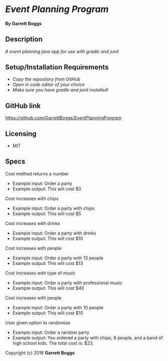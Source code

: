 # _Event Planning Program_

#### By Garrett Boggs

## Description

_A event planning java app for use with gradle and junit_

## Setup/Installation Requirements

* _Copy the repository from GitHub_
* _Open in code editor of your choice_
* _Make sure you have gradle and junit installed!_


## GitHub link

https://github.com/GarrettBoggs/EventPlanningProgram

## Licensing

* MIT

## Specs

  Cost method returns a number

  * Example input: Order a party
  * Example output: This will cost $0

  Cost increases with chips

  * Example input: Order a party with chips
  * Example output: This will cost $5

  Cost increases with drinks

  * Example input: Order a party with drinks
  * Example output: This will cost $10

  Cost increases with people

  * Example input: Order a party with 13 people
  * Example output: This will cost $13

  Cost increases with type of music

  * Example input: Order a party with professional music
  * Example output: This will cost $40

  Cost increases with people

  * Example input: Order a party with 10 people
  * Example output: This will cost $10

  User given option to randomize

  * Example input: Order a random party
  * Example output: You ordered a party with chips, 8 people, and a band of high school kids. The total cost is: $23.



Copyright (c) 2016 **Garrett Boggs**
